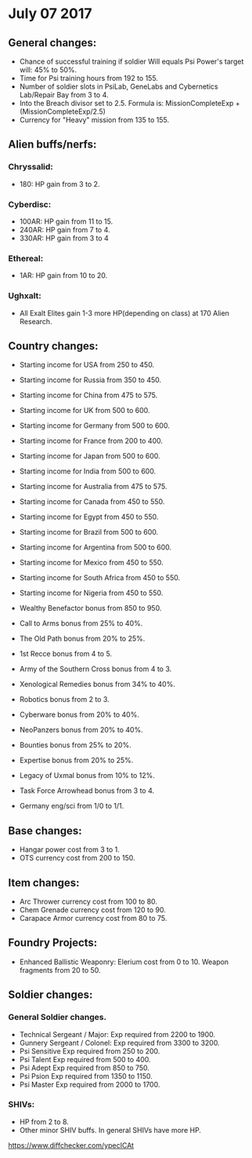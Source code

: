 # July 07 2017


## General changes:
- Chance of successful training if soldier Will equals Psi Power's target will: 45% to 50%.
- Time for Psi training hours from 192 to 155.
- Number of soldier slots in PsiLab, GeneLabs and Cybernetics Lab/Repair Bay from 3 to 4.
- Into the Breach divisor set to 2.5. Formula is: MissionCompleteExp + (MissionCompleteExp/2.5)
- Currency for "Heavy" mission from 135 to 155.

## Alien buffs/nerfs:

### Chryssalid:
- 180: HP gain from 3 to 2.

### Cyberdisc:
- 100AR: HP gain from 11 to 15.
- 240AR: HP gain from 7 to 4.
- 330AR: HP gain from 3 to 4

### Ethereal:
- 1AR: HP gain from 10 to 20.

### Ughxalt:
- All Exalt Elites gain 1-3 more HP(depending on class) at 170 Alien Research.

## Country changes:
- Starting income for USA from 250 to 450.
- Starting income for Russia from 350 to 450.
- Starting income for China from 475 to 575.
- Starting income for UK from 500 to 600.
- Starting income for Germany from 500 to 600.
- Starting income for France from 200 to 400.
- Starting income for Japan from 500 to 600.
- Starting income for India from 500 to 600.
- Starting income for Australia from 475 to 575.
- Starting income for Canada from 450 to 550.
- Starting income for Egypt from 450 to 550.
- Starting income for Brazil from 500 to 600.
- Starting income for Argentina from 500 to 600.
- Starting income for Mexico from 450 to 550.
- Starting income for South Africa from 450 to 550.
- Starting income for Nigeria from 450 to 550.

- Wealthy Benefactor bonus from 850 to 950.
- Call to Arms bonus from 25% to 40%.
- The Old Path bonus from 20% to 25%.
- 1st Recce bonus from 4 to 5.
- Army of the Southern Cross bonus from 4 to 3.
- Xenological Remedies bonus from 34% to 40%.
- Robotics bonus from 2 to 3.
- Cyberware bonus from 20% to 40%.
- NeoPanzers bonus from 20% to 40%.
- Bounties bonus from 25% to 20%.
- Expertise bonus from 20% to 25%.
- Legacy of Uxmal bonus from 10% to 12%.
- Task Force Arrowhead bonus from 3 to 4.

- Germany eng/sci from 1/0 to 1/1.

## Base changes:
- Hangar power cost from 3 to 1.
- OTS currency cost from 200 to 150.

## Item changes:
- Arc Thrower currency cost from 100 to 80.
- Chem Grenade currency cost from 120 to 90.
- Carapace Armor currency cost from 80 to 75.

## Foundry Projects:
- Enhanced Ballistic Weaponry: Elerium cost from 0 to 10. Weapon fragments from 20 to 50.

## Soldier changes:
### General Soldier changes.
- Technical Sergeant / Major: Exp required from 2200 to 1900.
- Gunnery Sergeant / Colonel: Exp required from 3300 to 3200.
- Psi Sensitive Exp required from 250 to 200.
- Psi Talent Exp required from 500 to 400.
- Psi Adept Exp required from 850 to 750.
- Psi Psion Exp required from 1350 to 1150.
- Psi Master Exp required from 2000 to 1700.

### SHIVs:
- HP from 2 to 8.
- Other minor SHIV buffs. In general SHIVs have more HP.











https://www.diffchecker.com/ypecICAt

